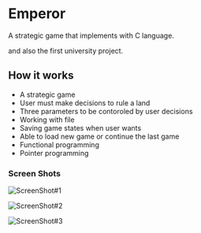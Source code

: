 # Emperor
A strategic game that implements with C language.

and also the first university project.

## How it works
- A strategic game
- User must make decisions to rule a land
- Three parameters to be contoroled by user decisions
- Working with file
- Saving game states when user wants
- Able to load new game or continue the last game
- Functional programming
- Pointer programming

### Screen Shots

![ScreenShot#1](ScreenShots/ScreenShot#1.png)

![ScreenShot#2](ScreenShots/ScreenShot#2.png)

![ScreenShot#3](ScreenShots/ScreenShot#3.png)
